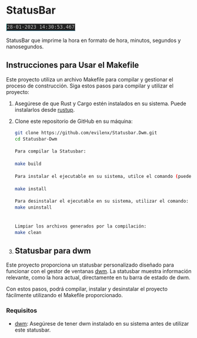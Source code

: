 # StatusBar 
![statusbar](/screenshot/picture.jpg) 

StatusBar que imprime la hora en formato de hora, minutos, segundos y nanosegundos. 



## Instrucciones para Usar el Makefile

Este proyecto utiliza un archivo Makefile para compilar y gestionar el proceso de construcción. Siga estos pasos para compilar y utilizar el proyecto:

1. Asegúrese de que Rust y Cargo estén instalados en su sistema. Puede instalarlos desde [rustup](https://rustup.rs/).

2. Clone este repositorio de GitHub en su máquina:

   ```bash
   git clone https://github.com/evilenx/Statusbar.Dwm.git
   cd Statusbar-Dwm
   
   Para compilar la Statusbar:

   make build
   
   Para instalar el ejecutable en su sistema, utilce el comando (puede requerir permisos de administrador):

   make install 

   Para desinstalar el ejecutable en su sistema, utilizar el comando: 
   make uninstall 


   Limpiar los archivos generados por la compilación: 
   make clean  
   ```
3. ## Statusbar para dwm

Este proyecto proporciona un statusbar personalizado diseñado para funcionar con el gestor de ventanas [dwm](https://dwm.suckless.org/). La statusbar muestra información relevante, como la hora actual, directamente en tu barra de estado de dwm.

Con estos pasos, podrá compilar, instalar y desinstalar el proyecto fácilmente utilizando el Makefile proporcionado.

### Requisitos

- [dwm](https://dwm.suckless.org/): Asegúrese de tener dwm instalado en su sistema antes de utilizar este statusbar.

